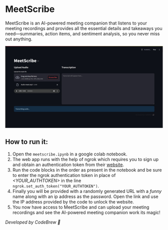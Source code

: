 # MeetScribe
MeetScribe is an AI-powered meeting companion that listens to your meeting recordings and provides all the essential details and takeaways you need—summaries, action items, and sentiment analysis, so you never miss out anything.  

![MeetScribe Demo](assets/demo.gif)

## How to run it:
1. Open the `meetscribe.ipynb` in a google colab notebook.
2. The web app runs with the help of ngrok which requires you to sign up and obtain an authentication token from their [website](https://dashboard.ngrok.com/signup).
3. Run the code blocks in the order as present in the notebook and be sure to enter the ngrok authentication token in place of _<YOUR_AUTHTOKEN>_ in the line `ngrok.set_auth_token("YOUR_AUTHTOKEN")`.
4. Finally you will be provided with a randomly generated URL with a _funny_ name along with an ip address as the password. Open the link and use the IP address provided by the code to unlock the website.
5. You now have access to MeetScribe and can upload your meeting recordings and see the AI-powered meeting companion work its magic!


_Developed by CodeBrew 🤖_
